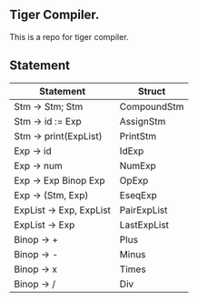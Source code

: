 ## Tiger Compiler.

This is a repo for tiger compiler.

## Statement

| Statement | Struct |
| --- | --- |
| Stm -> Stm; Stm| CompoundStm |
| Stm -> id := Exp | AssignStm |
| Stm -> print(ExpList) | PrintStm |
| Exp -> id | IdExp |
| Exp -> num | NumExp |
| Exp -> Exp Binop Exp | OpExp |
| Exp -> (Stm, Exp) | EseqExp |
| ExpList -> Exp, ExpList | PairExpList |
| ExpList -> Exp | LastExpList |
| Binop -> + | Plus |
| Binop -> - | Minus |
| Binop -> x | Times |
| Binop -> / | Div |



